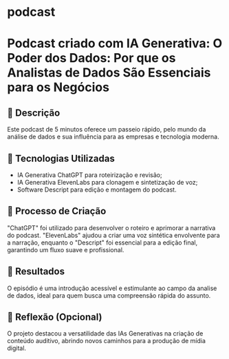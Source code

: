 # podcast
# Podcast criado com IA Generativa: O Poder dos Dados: Por que os Analistas de Dados São Essenciais para os Negócios

## 📒 Descrição
Este podcast de 5 minutos oferece um passeio rápido, pelo mundo da análise de dados e sua influência para as empresas e tecnologia moderna.

## 🤖 Tecnologias Utilizadas
- IA Generativa ChatGPT para roteirização e revisão;
- IA Generativa ElevenLabs para clonagem e sintetização de voz;
- Software Descript para edição e montagem do podcast.
  
## 🧐 Processo de Criação
"ChatGPT" foi utilizado para desenvolver o roteiro e aprimorar a narrativa do podcast. "ElevenLabs" ajudou a criar uma voz sintética envolvente para a narração, enquanto o "Descript" foi essencial para a edição final, garantindo um fluxo suave e profissional.

## 🚀 Resultados
O episódio é uma introdução acessível e estimulante ao campo da analise de dados, ideal para quem busca uma compreensão rápida do assunto.


## 💭 Reflexão (Opcional)
O projeto destacou a versatilidade das IAs Generativas na criação de conteúdo auditivo, abrindo novos caminhos para a produção de mídia digital.

